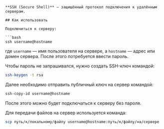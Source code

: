 ````
**SSH (Secure Shell)** — защищённый протокол подключения к удалённым серверам.

## Как использовать

Подключиться к серверу:

```bash
ssh username@hostname
````

где `username` — имя пользователя на сервере, а `hostname` — адрес или домен сервера. После этого потребуется ввести пароль.

Чтобы пароль не запрашивался, нужно создать SSH-ключ командой:

```bash
ssh-keygen -t rsa
```

Далее необходимо отправить публичный ключ на сервер командой:

```bash
ssh-copy-id username@hostname
```

После этого можно будет подключаться к серверу без пароля.

Для передачи файлов на сервер используется команда:

```bash
scp путь/к/локальному/файлу username@hostname:путь/к/файлу/на/сервере
```